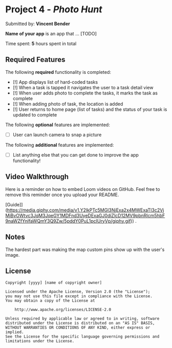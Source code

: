 # Project 4 - *Photo Hunt*

Submitted by: **Vincent Bender**

**Name of your app** is an app that ... [TODO] 

Time spent: **5** hours spent in total

## Required Features

The following **required** functionality is completed:

- [!] App displays list of hard-coded tasks
- [!] When a task is tapped it navigates the user to a task detail view
- [!] When user adds photo to complete the tasks, it marks the task as complete
- [!] When adding photo of task, the location is added
- [!] User returns to home page (list of tasks) and the status of your task is updated to complete
 
The following **optional** features are implemented:

- [ ] User can launch camera to snap a picture	

The following **additional** features are implemented:

- [ ] List anything else that you can get done to improve the app functionality!

## Video Walkthrough

Here is a reminder on how to embed Loom videos on GitHub. Feel free to remove this reminder once you upload your README. 

[Guide]](https://media.giphy.com/media/v1.Y2lkPTc5MGI3NjExa2x4MWExaTI3c2VjMjBvOWtvc3JqM3JqeGY1MDFnd3UyeDExaGJ0diZlcD12MV9pbnRlcm5hbF9naWZfYnlfaWQmY3Q9Zw/5pddY0PuL1pcIUryVp/giphy.gif)) .

## Notes

The hardest part was making the map custom pins show up with the user's image.

## License

    Copyright [yyyy] [name of copyright owner]

    Licensed under the Apache License, Version 2.0 (the "License");
    you may not use this file except in compliance with the License.
    You may obtain a copy of the License at

        http://www.apache.org/licenses/LICENSE-2.0

    Unless required by applicable law or agreed to in writing, software
    distributed under the License is distributed on an "AS IS" BASIS,
    WITHOUT WARRANTIES OR CONDITIONS OF ANY KIND, either express or implied.
    See the License for the specific language governing permissions and
    limitations under the License.
